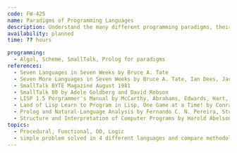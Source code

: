 ```yaml
---
code: FW-425
name: Paradigms of Programming Languages
description: Understand the many different programming paradigms, their strengths and weaknesses.
availability: planned
time: ?? hours

programming:
  - Algol, Scheme, SmallTalk, Prolog for paradigms
references:
  - Seven Languages in Seven Weeks by Bruce A. Tate
  - Seven More Languages in Seven Weeks by Bruce A. Tate, Ian Dees, Jack Moffitt
  - SmallTalk BYTE Magazine August 1981
  - SmallTalk 80 by Adele Goldberg and David Robson
  - LISP 1.5 Porgrammer's Manual by McCarthy, Abrahams, Edwards, Hart, Levin
  - Land of Lisp Learn to Program in Lisp, One Game at a Time! by Conrad Barski
  - Prolog and Natural-Language Analysis by Fernando C. N. Pereira, Stuart M. Shieber
  - Structure and Interpretation of Computer Programs by Harold Abelson, Gerald Jay Sussman, Julie Sussman
topics:
  - Procedural, Functional, OO, Logic
  - simple problem solved in 4 different languages and compare methodologies
---
```

